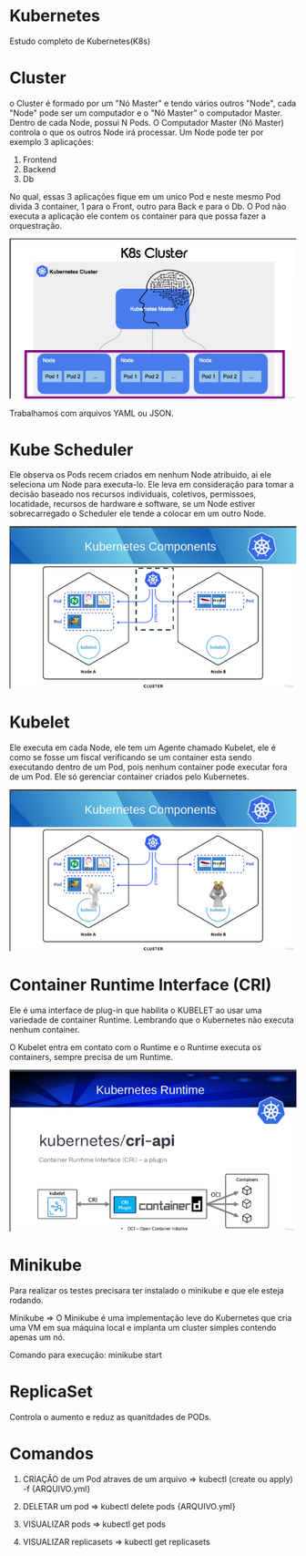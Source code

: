 # Kubernetes

Estudo completo de Kubernetes(K8s)

# Cluster

o Cluster é formado por um "Nó Master" e tendo vários outros "Node", cada "Node" pode ser um computador e o "Nó Master" o computador Master. Dentro de cada Node, possui N Pods. O Computador Master (Nó Master) controla o que os outros Node irá processar.
Um Node pode ter por exemplo 3 aplicações:

1. Frontend
2. Backend
3. Db

No qual, essas 3 aplicações fique em um unico Pod e neste mesmo Pod divida 3 container, 1 para o Front, outro para Back e para o Db.
O Pod não executa a aplicação ele contem os container para que possa fazer a orquestração.

<div align="center">
    <img src="./assets/exemplo_Cluster.png"/>
</div>

Trabalhamos com arquivos YAML ou JSON.

# Kube Scheduler

Ele observa os Pods recem criados em nenhum Node atribuido, ai ele seleciona um Node para executa-lo.
Ele leva em consideração para tomar a decisão baseado nos recursos individuais, coletivos, permissoes, locatidade, recursos de hardware e software, se um Node estiver sobrecarregado o Scheduler ele tende a colocar em um outro Node.

<div align="center">
    <img src="./assets/exemplo_Schedule.png"/>
</div>

# Kubelet

Ele executa em cada Node, ele tem um Agente chamado Kubelet, ele é como se fosse um fiscal verificando se um container esta sendo executando dentro de um Pod, pois nenhum container pode executar fora de um Pod. Ele só gerenciar container criados pelo Kubernetes.

<div align="center">
    <img src="./assets/exemplo_Kubelet.png"/>
</div>

# Container Runtime Interface (CRI)

Ele é uma interface de plug-in que habilita o KUBELET ao usar uma variedade de container Runtime.
Lembrando que o Kubernetes não executa nenhum container.

O Kubelet entra em contato com o Runtime e o Runtime executa os containers, sempre precisa de um Runtime.

<div align="center">
    <img src="./assets/exemplo_Runtime.png"/>
</div>

# Minikube

Para realizar os testes precisara ter instalado o minikube e que ele esteja rodando.

Minikube => O Minikube é uma implementação leve do Kubernetes que cria uma VM em sua máquina local e implanta um cluster simples contendo apenas um nó.

Comando para execução: minikube start

# ReplicaSet

Controla o aumento e reduz as quanitdades de PODs.

# Comandos

1. CRIAÇÃO de um Pod atraves de um arquivo => kubectl (create ou apply) -f {ARQUIVO.yml}

2. DELETAR um pod => kubectl delete pods {ARQUIVO.yml}

3. VISUALIZAR pods => kubectl get pods

4. VISUALIZAR replicasets => kubectl get replicasets
